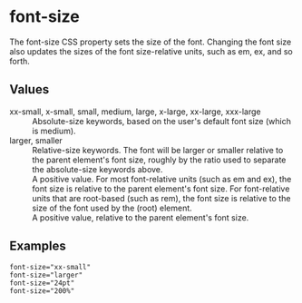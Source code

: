 # font-size

The font-size CSS property sets the size of the font. Changing the font size also updates the sizes of the font size-relative <length> units, such as em, ex, and so forth.


## Values

<dl>
<dt>xx-small, x-small, small, medium, large, x-large, xx-large, xxx-large</dt>
<dd>Absolute-size keywords, based on the user's default font size (which is medium).</dd>

<dt>larger, smaller</dt>
<dd>Relative-size keywords. The font will be larger or smaller relative to the parent element's font size, roughly by the ratio used to separate the absolute-size keywords above.</dd>

<dt><length></dt>
<dd>A positive <length> value. For most font-relative units (such as em and ex), the font size is relative to the parent element's font size.
For font-relative units that are root-based (such as rem), the font size is relative to the size of the font used by the <html> (root) element.</dd>

<dt><percentage></dt>
<dd>A positive <percentage> value, relative to the parent element's font size.</dd>
</dl>

## Examples

```
font-size="xx-small"
font-size="larger"
font-size="24pt"
font-size="200%"
```